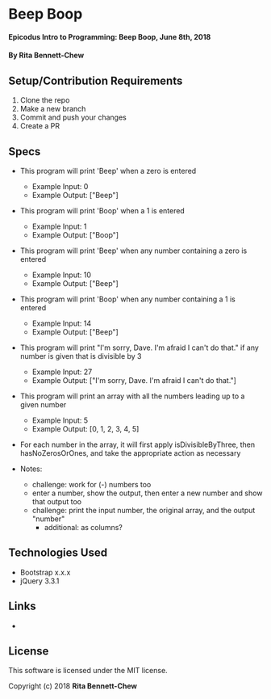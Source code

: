 # Beep Boop

#### Epicodus Intro to Programming: Beep Boop, June 8th, 2018

#### By Rita Bennett-Chew

## Setup/Contribution Requirements

1. Clone the repo
1. Make a new branch
1. Commit and push your changes
1. Create a PR

## Specs

* This program will print 'Beep' when a zero is entered
  * Example Input: 0
  * Example Output: ["Beep"]
* This program will print 'Boop' when a 1 is entered
  * Example Input: 1
  * Example Output: ["Boop"]
* This program will print 'Beep' when any number containing a zero is entered
  * Example Input: 10
  * Example Output: ["Beep"]
* This program will print 'Boop' when any number containing a 1 is entered
  * Example Input: 14
  * Example Output: ["Beep"]
* This program will print "I'm sorry, Dave. I'm afraid I can't do that." if any number is given that is divisible by 3
  * Example Input: 27
  * Example Output: ["I'm sorry, Dave. I'm afraid I can't do that."]
* This program will print an array with all the numbers leading up to a given number
  * Example Input: 5
  * Example Output: [0, 1, 2, 3, 4, 5]
* For each number in the array, it will first apply isDivisibleByThree, then hasNoZerosOrOnes, and take the appropriate action as necessary

* Notes:
  * challenge: work for (-) numbers too
  * enter a number, show the output, then enter a new number and show that output too
  * challenge: print the input number, the original array,  and the output "number"
    * additional: as columns?


## Technologies Used

* Bootstrap x.x.x
* jQuery 3.3.1

## Links

*

## License

This software is licensed under the MIT license.

Copyright (c) 2018 **Rita Bennett-Chew**
